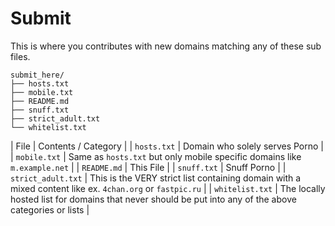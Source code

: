 # Submit

This is where you contributes with new domains matching any of these sub
files.

```
submit_here/
├── hosts.txt
├── mobile.txt
├── README.md
├── snuff.txt
├── strict_adult.txt
└── whitelist.txt
```


| File | Contents / Category |
| `hosts.txt` | Domain who solely serves Porno |
| `mobile.txt` | Same as `hosts.txt` but only mobile specific domains like `m.example.net` |
| `README.md` | This File |
| `snuff.txt` | Snuff Porno |
| `strict_adult.txt` | This is the VERY strict list containing domain with a mixed content like ex. `4chan.org` or `fastpic.ru` |
| `whitelist.txt` | The locally hosted list for domains that never should be put into any of the above categories or lists |

